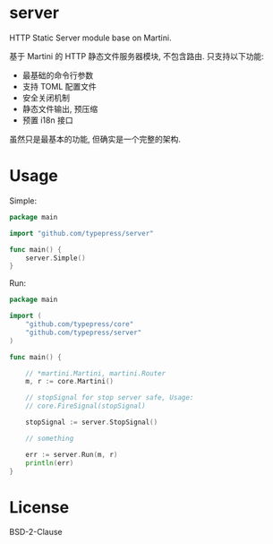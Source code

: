 # server

HTTP Static Server module base on Martini.

基于 Martini 的 HTTP 静态文件服务器模块, 不包含路由. 只支持以下功能:

 - 最基础的命令行参数
 - 支持 TOML 配置文件
 - 安全关闭机制
 - 静态文件输出, 预压缩
 - 预置 i18n 接口

虽然只是最基本的功能, 但确实是一个完整的架构.

# Usage

Simple:

```go
package main

import "github.com/typepress/server"

func main() {
	server.Simple()
}

```

Run:

```go
package main

import (
	"github.com/typepress/core"
	"github.com/typepress/server"
)

func main() {

	// *martini.Martini, martini.Router
	m, r := core.Martini()

	// stopSignal for stop server safe, Usage:
	// core.FireSignal(stopSignal)

	stopSignal := server.StopSignal()

	// something

	err := server.Run(m, r)
	println(err)
}
```

License
=======
BSD-2-Clause